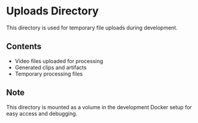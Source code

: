 # Uploads Directory

This directory is used for temporary file uploads during development.

## Contents
- Video files uploaded for processing
- Generated clips and artifacts
- Temporary processing files

## Note
This directory is mounted as a volume in the development Docker setup for easy access and debugging.